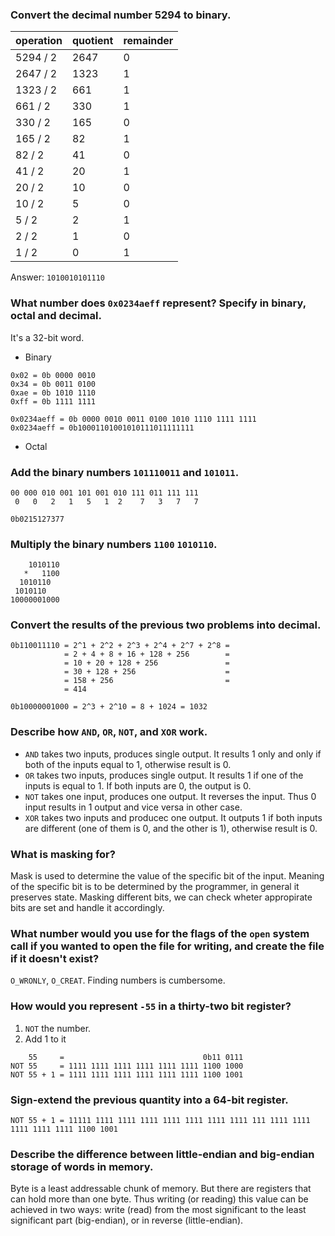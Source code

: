 ### Convert the decimal number 5294 to binary.

| operation | quotient | remainder |
|-----------|----------|-----------|
| 5294 / 2  | 2647     | 0         |
| 2647 / 2  | 1323     | 1         |
| 1323 / 2  |  661     | 1         |
|  661 / 2  |  330     | 1         |
|  330 / 2  |  165     | 0         |
|  165 / 2  |   82     | 1         |
|   82 / 2  |   41     | 0         |
|   41 / 2  |   20     | 1         |
|   20 / 2  |   10     | 0         |
|   10 / 2  |    5     | 0         |
|    5 / 2  |    2     | 1         |
|    2 / 2  |    1     | 0         |
|    1 / 2  |    0     | 1         |

Answer: `1010010101110`


### What number does `0x0234aeff` represent? Specify in binary, octal and decimal.

It's a 32-bit word.

- Binary

```
0x02 = 0b 0000 0010
0x34 = 0b 0011 0100
0xae = 0b 1010 1110
0xff = 0b 1111 1111

0x0234aeff = 0b 0000 0010 0011 0100 1010 1110 1111 1111
0x0234aeff = 0b10001101001010111011111111
```

- Octal

### Add the binary numbers `101110011` and `101011`.

```
00 000 010 001 101 001 010 111 011 111 111
 0   0   2   1   5   1  2    7   3   7   7

0b0215127377
```

### Multiply the binary numbers `1100` `1010110`.

```
    1010110
   *   1100
  1010110
 1010110
10000001000
```

### Convert the results of the previous two problems into decimal.

```
0b110011110 = 2^1 + 2^2 + 2^3 + 2^4 + 2^7 + 2^8 =
            = 2 + 4 + 8 + 16 + 128 + 256        =
            = 10 + 20 + 128 + 256               =
            = 30 + 128 + 256                    =
            = 158 + 256                         =
            = 414
```

```
0b10000001000 = 2^3 + 2^10 = 8 + 1024 = 1032
```

### Describe how `AND`, `OR`, `NOT`, and `XOR` work.

- `AND` takes two inputs, produces single output. It results 1 only and only if both of the inputs equal to 1, otherwise result is 0.
- `OR` takes two inputs, produces single output. It results 1 if one of the inputs is equal to 1. If both inputs are 0, the output is 0.
- `NOT` takes one input, produces one output. It reverses the input. Thus 0 input results in 1 output and vice versa in other case.
- `XOR` takes two inputs and producec one output. It outputs 1 if both inputs are different (one of them is 0, and the other is 1), otherwise result is 0.

### What is masking for?

Mask is used to determine the value of the specific bit of the input. Meaning of the specific bit is to be determined by the programmer, in general it preserves state. Masking different bits, we can check wheter appropirate bits are set and handle it accordingly.

### What number would you use for the flags of the `open` system call if you wanted to open the file for writing, and create the file if it doesn't exist?

`O_WRONLY`, `O_CREAT`. Finding numbers is cumbersome.

### How would you represent `-55` in a thirty-two bit register?

1. `NOT` the number.
2. Add 1 to it

```
    55     =                               0b11 0111
NOT 55     = 1111 1111 1111 1111 1111 1111 1100 1000
NOT 55 + 1 = 1111 1111 1111 1111 1111 1111 1100 1001
```

### Sign-extend the previous quantity into a 64-bit register.

```
NOT 55 + 1 = 11111 1111 1111 1111 1111 1111 1111 1111 111 1111 1111 1111 1111 1111 1100 1001
```

### Describe the difference between little-endian and big-endian storage of words in memory.

Byte is a least addressable chunk of memory. But there are registers that can hold more than one byte. Thus writing (or reading) this value can be achieved in two ways: write (read) from the most significant to the least significant part (big-endian), or in reverse (little-endian).
